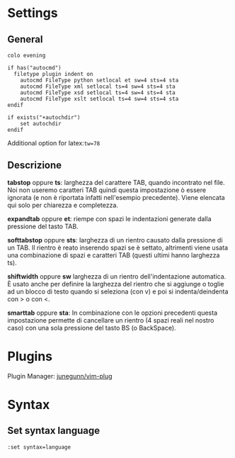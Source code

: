 # Settings

## General

```vim
colo evening

if has("autocmd")
  filetype plugin indent on
	autocmd FileType python setlocal et sw=4 sts=4 sta
	autocmd FileType xml setlocal ts=4 sw=4 sts=4 sta
	autocmd FileType xsd setlocal ts=4 sw=4 sts=4 sta
	autocmd FileType xslt setlocal ts=4 sw=4 sts=4 sta
endif

if exists("+autochdir")
	set autochdir
endif
```

Additional option for latex:`tw=78`

## Descrizione

**tabstop** oppure **ts**: larghezza del carattere TAB, quando incontrato nel file. Noi non useremo caratteri TAB quindi questa impostazione ò essere ignorata (e non è  riportata infatti nell'esempio precedente). Viene elencata qui solo per chiarezza e completezza.

**expandtab** oppure **et**: riempe con spazi le indentazioni generate dalla pressione del tasto TAB.

**softtabstop** oppure **sts**: larghezza di un rientro causato dalla pressione di un TAB. Il rientro è reato inserendo spazi se è settato, altrimenti viene usata una combinazione di spazi e caratteri TAB (questi ultimi hanno larghezza ts).

**shiftwidth** oppure **sw** larghezza di un rientro dell'indentazione automatica. È usato anche per definire la larghezza del rientro che si aggiunge o toglie ad un blocco di testo quando si seleziona (con v) e poi si indenta/deindenta con > o con <.

**smarttab** oppure **sta**: In combinazione con le opzioni precedenti questa impostazione permette di cancellare un rientro (4 spazi reali nel nostro caso) con una sola pressione del tasto BS (o BackSpace).

# Plugins

Plugin Manager: [junegunn/vim-plug](https://github.com/junegunn/vim-plug)

# Syntax

## Set syntax language

```vim
:set syntax=language
```
